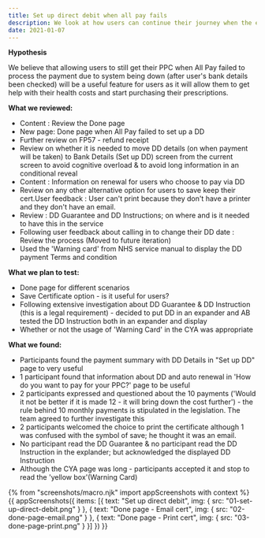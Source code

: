 ```yaml
---
title: Set up direct debit when all pay fails
description: We look at how users can continue their journey when the external All pay fails to process a payment due to their systems being down. 
date: 2021-01-07
---
```


**Hypothesis**

We believe that allowing users to still get their PPC when All Pay failed to process the payment due to system being down (after user's bank details been checked) will be a useful feature for users as it will allow them to get help with their health costs and start purchasing their prescriptions.

**What we reviewed:**

* Content : Review the Done page
* New page: Done page when All Pay failed to set up a DD
* Further review on FP57 - refund receipt
* Review on whether it is needed to move DD details (on when payment will be taken) to Bank Details (Set up DD) screen from the current screen to avoid cognitive overload & to avoid long information in an conditional reveal
* Content : Information on renewal for users who choose to pay via DD
* Review on any other alternative option for users to save keep their cert.User feedback : User can't print because they don't have a printer and they don't have an email.
* Review : DD Guarantee and DD Instructions; on where and is it needed to have this in the service
* Following user feedback about calling in to change their DD date : Review the process (Moved to future iteration)
* Used the 'Warning card' from NHS service manual to display the DD payment Terms and condition

**What we plan to test:**

* Done page for different scenarios
* Save Certificate option - is it useful for users?
* Following extensive investigation about DD Guarantee & DD Instruction (this is a legal requirement) - decided to put DD in an expander and AB tested the DD Instruction both in an expander and display
* Whether or not the usage of 'Warning Card' in the CYA was appropriate

**What we found:**

* Participants found the payment summary with DD Details in "Set up DD" page to very useful
* 1 participant found that information about DD and auto renewal in 'How do you want to pay for your PPC?' page to be useful
* 2 participants expressed and questioned about the 10 payments ('Would it not be better if it is made 12 - it will bring down the cost further') - the rule behind 10 monthly payments is stipulated in the legislation. The team agreed to further investigate this
* 2 participants welcomed the choice to print the certificate although 1 was confused with the symbol of save; he thought it was an email.
* No participant read the DD Guarantee & no participant read the DD Instruction in the explander; but acknowledged the displayed DD Instruction
* Although the CYA page was long - participants accepted it and stop to read the 'yellow box'(Warning Card)

{% from "screenshots/macro.njk" import appScreenshots with context %}
{{ appScreenshots({
  items: [{
      text: "Set up direct debit",
      img: { src: "01-set-up-direct-debit.png" }
    }, {
      text: "Done page - Email cert",
      img: { src: "02-done-page-email.png" }
    }, {
      text: "Done page - Print cert",
      img: { src: "03-done-page-print.png" }
    }]
}) }}
